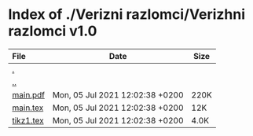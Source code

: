 # Index of ./Verizni razlomci/Verizhni razlomci v1.0

File | Date | Size
:--- | --- | ---
[.](.) | |
[..](..) | |
[<span>main.pdf</span>](main.pdf) | Mon, 05 Jul 2021 12:02:38 +0200 | 220K
[<span>main.tex</span>](main.tex) | Mon, 05 Jul 2021 12:02:38 +0200 | 12K
[<span>tikz1.tex</span>](tikz1.tex) | Mon, 05 Jul 2021 12:02:38 +0200 | 4.0K
